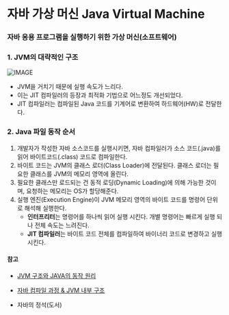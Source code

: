 # 자바 가상 머신 Java Virtual Machine
### 자바 응용 프로그램을 실행하기 위한 가상 머신(소프트웨어)
### 1. JVM의 대략적인 구조
![IMAGE](https://github.com/Hooon97/Learning_Record/blob/main/JVM_구조.png?raw=true)
- JVM을 거치기 때문에 실행 속도가 느리다.
- 이는 JIT 컴파일러의 등장과 최적화 기법으로 어느정도 개선되었다.
- JIT 컴파일러는 컴파일된 Java 코드를 기계어로 변환하여 하드웨어(HW)로 전달한다.

### 2. Java 파일 동작 순서
1. 개발자가 작성한 자바 소스코드를 실행시키면, 자바 컴파일러가 소스 코드(.java)를 읽어 바이트코드(.class) 코드로 컴파일한다.
2. 바이트 코드는 JVM의 클래스 로더(Class Loader)에 전달된다. 클래스 로더는 필요한 클래스를 JVM의 메모리 영역에 올린다.
3. 필요한 클래스만 로드되는 건 동적 로딩(Dynamic Loading)에 의해 가능한 것이며, 요청하는 메모리는 OS가 할당해준다.
4. 실행 엔진(Execution Engine)이 JVM 메모리 영역의 바이트 코드를 명령어 단위로 해석해 실행한다.
    - **인터프리터**는 명령어를 하나씩 읽어 실행 시킨다. 개별 명령어는 빠르게 실행 되나 전체 속도는 느려진다.
    - **JIT 컴파일러**는 바이트 코드 전체를 컴파일하여 바이너리 코드로 변경하고 실행시킨다. 



#### 참고
- [JVM 구조와 JAVA의 동작 원리](https://velog.io/@sgwon1996/JAVA%EC%9D%98-%EB%8F%99%EC%9E%91-%EC%9B%90%EB%A6%AC%EC%99%80-JVM-%EA%B5%AC%EC%A1%B0)
- [자바 컴파일 과정 & JVM 내부 구조](https://velog.io/@minseojo/Java-%EC%9E%90%EB%B0%94-%EC%BB%B4%ED%8C%8C%EC%9D%BC-%EA%B3%BC%EC%A0%95-JVM-%EB%82%B4%EB%B6%80-%EA%B5%AC%EC%A1%B0)

- 자바의 정석(도서)

